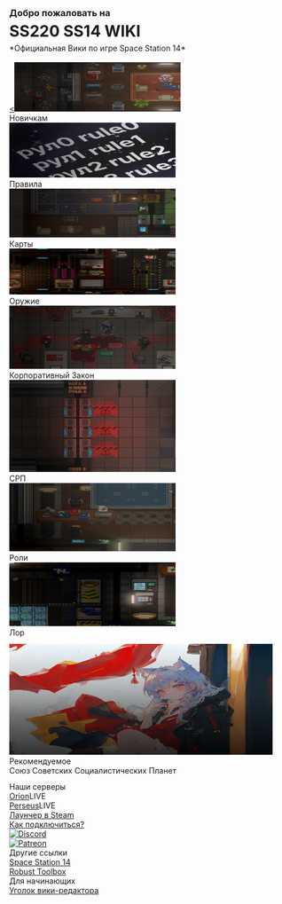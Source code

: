 <!-- Тут ничего лучше не трогать! -->

<h3 id="_1" style="margin-bottom: 0px; margin-top: 0px" >Добро пожаловать на</h3>

<h1 id="ss220-ss14-wiki" style="margin-bottom: 0px; margin-top: 0.2em">SS220 SS14 WIKI</h1>

<p style="margin-top: 0.4em; margin-bottom: 1.2em" markdown>*Официальная Вики по игре Space Station 14*</p>

<div id="home-nav" class="home-grid" role="navigation">
	<div class="home-card home-card--button" id="home-nav-ships">
		<div class="home-card__background"><span typeof="mw:File"><a href="/newbies/" title="Ships"><picture><<img alt="MainTabs-Vehicles.png" src="images/newbies-index.png" decoding="async" loading="lazy" width="300" height="89" data-file-width="998" data-file-height="297"></picture></a><a href="https://media.starcitizen.tools/2/2e/MainTabs-Vehicles.png"></a></span></div>
		<div class="home-card__foreground">Новичкам</div>
	</div>
	<div class="home-card home-card--button" id="home-nav-Components">
		<div class="home-card__background"><span typeof="mw:File"><a href="/rules/" title="Components"><picture><img alt="MainTabs-Components.png" src="images/rules-index.png" decoding="async" loading="lazy" width="300" height="99" data-file-width="662" data-file-height="218"></picture></a><a href="https://media.starcitizen.tools/6/6e/MainTabs-Components.png"></a></span></div>
		<div class="home-card__foreground">Правила</div>
	</div>
	<div class="home-card home-card--button" id="home-nav-Equipment">
		<div class="home-card__background"><span typeof="mw:File"><a href="https://serbiastrong-220.github.io/webmap/" title="Equipment"><picture><img alt="MainTabs-Equipment.png" src="images/maps-index.png" decoding="async" loading="lazy" width="300" height="88" data-file-width="532" data-file-height="156"></picture></a><a href="https://media.starcitizen.tools/3/38/MainTabs-Equipment.png"></a></span></div>
		<div class="home-card__foreground">Карты</div>
	</div>
	<div class="home-card home-card--button" id="home-nav-Commodities">
		<div class="home-card__background"><span typeof="mw:File"><a href="/weapons/" title="Commodities"><picture><img alt="MainTabs-Commodities.png" src="images/weapons-index.png" decoding="async" loading="lazy" width="300" height="83" data-file-width="612" data-file-height="169"></picture></a><a href="https://media.starcitizen.tools/d/d8/MainTabs-Commodities.png"></a></span></div>
		<div class="home-card__foreground">Оружие</div>
	</div>
	<div class="home-card home-card--button" id="home-nav-Locations">
		<div class="home-card__background"><span typeof="mw:File"><a href="/spacelaw/" title="Locations"><picture><img alt="MainTabs-Locations.png" src="images/law-index.png" decoding="async" loading="lazy" width="300" height="114" data-file-width="505" data-file-height="192"></picture></a><a href="https://media.starcitizen.tools/4/4f/MainTabs-Locations.png"></a></span></div>
		<div class="home-card__foreground">Корпоративный Закон</div>
	</div>
	<div class="home-card home-card--button" id="home-nav-Factions">
		<div class="home-card__background"><span typeof="mw:File"><a href="/cop/" title="Careers"><picture><img alt="MainTabs-Careers.png" src="images/cop-index.png" decoding="async" loading="lazy" width="300" height="166" data-file-width="353" data-file-height="195"></picture></a><a href="https://media.starcitizen.tools/4/48/MainTabs-Careers.png"></a></span></div>
		<div class="home-card__foreground">СРП</div>
	</div>
	<div class="home-card home-card--button" id="home-nav-Characters">
		<div class="home-card__background"><span typeof="mw:File"><a href="/roles/" title="Characters"><picture><img alt="MainTabs-Characters.png" src="images/roles-index.png" decoding="async" loading="lazy" width="300" height="123" data-file-width="745" data-file-height="305"></picture></a><a href="https://media.starcitizen.tools/9/99/MainTabs-Characters.png"></a></span></div>
		<div class="home-card__foreground">Роли</div>
	</div>
	<div class="home-card home-card--button" id="home-nav-AlienRaces">
		<div class="home-card__background"><span typeof="mw:File"><a href="/lore/" title="Alien Races"><picture><img alt="MainTabs-AlienRaces.png" src="images/lore-index.png" decoding="async" loading="lazy" width="300" height="115" data-file-width="277" data-file-height="106"></picture></a><a href="https://media.starcitizen.tools/3/3b/MainTabs-AlienRaces.png"></a></span></div>
		<div class="home-card__foreground">Лор</div>
	</div>
	<!--div class="home-card home-card--button" id="home-nav-Missions">
		<div class="home-card__background"><span typeof="mw:File"><a href="/Missions" title="Missions"><picture><img alt="MainTabs-Missions.png" src="https://media.starcitizen.tools/e/e0/MainTabs-Missions.png" decoding="async" loading="lazy" width="300" height="108" data-file-width="194" data-file-height="70"></picture></a><a href="https://media.starcitizen.tools/e/e0/MainTabs-Missions.png"></a></span></div>
		<div class="home-card__foreground">Лор</div>
	</div>
	<div class="home-card home-card--button" id="home-nav-Lore">
		<div class="home-card__background"><span typeof="mw:File"><a href="/Historical_timeline" title="Historical timeline"><picture><img alt="MainTabs-Lore.png" src="https://media.starcitizen.tools/5/58/MainTabs-Lore.png" decoding="async" loading="lazy" width="300" height="113" data-file-width="246" data-file-height="93"></picture></a><a href="https://media.starcitizen.tools/5/58/MainTabs-Lore.png"></a></span></div>
		<div class="home-card__foreground">Lore</div>
	</div>
	<div class="home-card home-card--button" id="home-nav-Development">
		<div class="home-card__background"><span typeof="mw:File"><a href="/Category:Development" title="Category:Development"><picture><source srcset="https://media.starcitizen.tools/thumb/webp/e/ef/MainTabs-Development.png/300px-MainTabs-Development.webp, https://media.starcitizen.tools/thumb/webp/e/ef/MainTabs-Development.png/450px-MainTabs-Development.webp 1.5x, https://media.starcitizen.tools/thumb/webp/e/ef/MainTabs-Development.png/600px-MainTabs-Development.webp 2x" type="image/webp"><source srcset="https://media.starcitizen.tools/thumb/e/ef/MainTabs-Development.png/300px-MainTabs-Development.png, https://media.starcitizen.tools/e/ef/MainTabs-Development.png 1.5x"><img alt="MainTabs-Development.png" src="https://media.starcitizen.tools/thumb/e/ef/MainTabs-Development.png/300px-MainTabs-Development.png" decoding="async" loading="lazy" width="300" height="105" data-file-width="370" data-file-height="130"></picture></a><a href="https://media.starcitizen.tools/e/ef/MainTabs-Development.png"></a></span></div>
		<div class="home-card__foreground">Development</div>
	</div>	
	<div class="home-card home-card--button" id="home-nav-Community">
		<div class="home-card__background"><span typeof="mw:File"><a href="/Category:Community" title="Category:Community"><picture><source srcset="https://media.starcitizen.tools/thumb/webp/8/89/MainTabs-Community.png/300px-MainTabs-Community.webp, https://media.starcitizen.tools/thumb/webp/8/89/MainTabs-Community.png/450px-MainTabs-Community.webp 1.5x, https://media.starcitizen.tools/thumb/webp/8/89/MainTabs-Community.png/600px-MainTabs-Community.webp 2x" type="image/webp"><source srcset="https://media.starcitizen.tools/thumb/8/89/MainTabs-Community.png/300px-MainTabs-Community.png, https://media.starcitizen.tools/thumb/8/89/MainTabs-Community.png/450px-MainTabs-Community.png 1.5x, https://media.starcitizen.tools/thumb/8/89/MainTabs-Community.png/600px-MainTabs-Community.png 2x"><img alt="MainTabs-Community.png" src="https://media.starcitizen.tools/thumb/8/89/MainTabs-Community.png/300px-MainTabs-Community.png" decoding="async" loading="lazy" width="300" height="107" data-file-width="651" data-file-height="233"></picture></a><a href="https://media.starcitizen.tools/8/89/MainTabs-Community.png"></a></span></div>
		<div class="home-card__foreground">Community</div>
	</div-->
</div>

<!-- Рекомендуемая статья -->

<div id="home-content" class="home-grid">
<div id="home-featured" class="home-card home-card--button home-card--col2 home-card--row3" style="margin-top: 12px">
<div class="home-card__background"><span class="mw-default-size" typeof="mw:File"><a href="/lore/countries/ussp" title="Jumptown">
<picture>
<img alt="Jumptown-daymar.webp" src="images/ussp-index.png" decoding="async" loading="lazy" width="475" height="200" data-file-width="2560" data-file-height="1080"></picture></a><a href="images/ussp-index.png"></a></span></div>
<div class="home-card__foreground">
<div class="home-card__label">Рекомендуемое</div>
<div class="home-card__header">Союз Советских Социалистических Планет</div>
</div>
</div>

<!-- Рекомендуемая статья — Конец -->

<style data-mw-deduplicate="TemplateStyles:r210866">.mw-parser-output #home-featured{overflow:hidden}.mw-parser-output #home-featured .home-card__background a{display:block;height:100%}.mw-parser-output #home-featured .home-card__background:after{top:unset;height:60%;background:linear-gradient(to top,#000,transparent)}.mw-parser-output #home-featured .home-card__foreground{top:unset}</style>

<div id="home-gamebuild" class="home-card home-card--col2 home-card--row3" style="margin-top: 12px">
<div class="home-card__label">Наши серверы</div>
<div class="home-gamebuild-patch__container">
<div class="home-gamebuild-patch"><span class="home-gamebuild-patch__name"><a href="/s2.ss220.club:1212" class="mw-redirect" title="Orion">Orion</a></span><span class="home-gamebuild-patch__type home-gamebuild-patch__type--live">LIVE</span></div>
<!--div class="home-gamebuild-patch__arrow">➡</div>
<div class="home-gamebuild-patch"><span class="home-gamebuild-patch__name"><a href="/Star_Citizen_Alpha_3.23.0" class="mw-redirect" title="Star Citizen Alpha 3.23.0">3.23.0</a></span><span class="home-gamebuild-patch__type home-gamebuild-patch__type--soon">SOON</span></div-->
</div>
<div class="home-gamebuild-patch__container">
<div class="home-gamebuild-patch"><span class="home-gamebuild-patch__name"><a href="/s2.ss220.club:1212" class="mw-redirect" title="Orion">Perseus</a></span><span class="home-gamebuild-patch__type home-gamebuild-patch__type--live">LIVE</span></div>
<!--div class="home-gamebuild-patch__arrow">➡</div>
<div class="home-gamebuild-patch"><span class="home-gamebuild-patch__name"><a href="/Star_Citizen_Alpha_3.23.0" class="mw-redirect" title="Star Citizen Alpha 3.23.0">3.23.0</a></span><span class="home-gamebuild-patch__type home-gamebuild-patch__type--soon">SOON</span></div-->
</div>
<div class="home-link home-grid--col2">
<div class="home-link__button"><a href="https://store.steampowered.com/app/1255460/Space_Station_14/" title="Patch notes">Лаунчер в Steam</a></div>
<div class="home-link__button"><a target="_blank" rel="nofollow noreferrer noopener" class="external text" href="#">Как подключиться?</a></div>
<!--div class="home-link__button"><a target="_blank" rel="nofollow noreferrer noopener" class="external text" href="https://robertsspaceindustries.com/spectrum/community/SC/forum/1?page=1&amp;sort=newest">Announcements</a></div>
<div class="home-link__button"><a target="_blank" rel="nofollow noreferrer noopener" class="external text" href="https://issue-council.robertsspaceindustries.com/">Issue Council</a></div-->
</div>
</div><style data-mw-deduplicate="TemplateStyles:r219806">.mw-parser-output #home-gamebuild{display:flex;flex-direction:column;justify-content:space-between}.mw-parser-output .home-gamebuild-patch__container{display:flex;align-items:center;justify-content:space-between}.mw-parser-output .home-gamebuild-patch{display:flex;align-items:center}.mw-parser-output .home-gamebuild-patch__name{font-size:1.2rem;font-weight:600}.mw-parser-output .home-gamebuild-patch__type{padding:0.1rem 0.6rem;margin-left:0.4rem;background:var(--color-surface-3);border-radius:100px;font-size:0.8125rem;font-weight:500;text-transform:uppercase}.mw-parser-output .home-gamebuild-patch__type--live{background:var(--background-color-success);color:var(--color-text-success)}.mw-parser-output .home-gamebuild-patch__type--evo{background:var(--background-color-destructive);color:var(--color-text-error)}.mw-parser-output .home-gamebuild-patch__type--ptu{background:var(--background-color-warning);color:var(--color-text-warning)}</style>

<style data-mw-deduplicate="TemplateStyles:r168325">.mw-parser-output .home-onthisday-section .home-card__label{margin-top:0.8rem}</style><style data-mw-deduplicate="TemplateStyles:r238264">.mw-parser-output table.timeline{border:0}.mw-parser-output table.timeline,.mw-parser-output table.timeline tbody{display:block}.mw-parser-output table.timeline tr{position:relative;margin-left:8px;padding:var(--space-xs)var(--space-xs)var(--space-xs)20px;display:flex;flex-direction:column;border-top-right-radius:var(--border-radius--small);border-bottom-right-radius:var(--border-radius--small)}.mw-parser-output table.timeline tr:before{content:"";position:absolute;top:0;bottom:0;left:0;display:block;width:1px;background-color:var(--border-color-base--darker)}.mw-parser-output table.timeline tr td:first-child{font-size:1rem;font-weight:var(--font-weight-semibold);color:var(--color-base--emphasized)}.mw-parser-output table.timeline tr td:first-child:before{content:"";width:8px;height:8px;display:block;background-color:var(--color-base--subtle);border-radius:100%;position:absolute;left:-4px;margin-top:8px}.mw-parser-output table.timeline tr td{padding:0;border:0!important}</style>

<style data-mw-deduplicate="TemplateStyles:r222449">.mw-parser-output #home-card-latestpatch .wikitable{display:block;overflow:visible}.mw-parser-output #home-card-latestpatch .wikitable tbody{display:block}.mw-parser-output #home-card-latestpatch .wikitable th{display:none}.mw-parser-output #home-card-latestpatch .wikitable tr{position:relative;display:flex}.mw-parser-output #home-card-latestpatch .wikitable tr>td:first-child{width:100%}.mw-parser-output #home-card-latestpatch .wikitable tr>td:first-child:hover~td{opacity:1;visibility:visible;transform:translateY(-16px)}.mw-parser-output #home-card-latestpatch .wikitable tr>td:last-child{position:absolute;z-index:2;bottom:100%;padding:0;background:var(--color-surface-1);border-radius:var(--border-radius--medium);box-shadow:var(--box-shadow-dialog);user-select:none;opacity:0;visibility:hidden;transition:var(--transition-menu);transition-property:opacity,transform}.mw-parser-output #home-card-latestpatch .wikitable tr>td:last-child figure{float:none;margin:0;width:100%}.mw-parser-output #home-card-latestpatch .wikitable tr>td:last-child figure img{width:100%}.mw-parser-output #home-card-latestpatch .wikitable tr>td:last-child figure figcaption{display:none}.mw-parser-output #home-card-latestpatch .wikitable tr>td:last-child i{padding:var(--space-md);display:block}</style>

<!--div id="home-card-onthewiki" class="home-card home-card--col2 home-card--row3">
<div class="home-card__label">On the wiki</div>
<div class="home-link">
<div class="home-link__button"><a href="/Star_Citizen:About" title="Star Citizen:About">About the wiki</a></div>
<div class="home-link__button"><a href="/Star_Citizen:Style_guide" title="Star Citizen:Style guide">Style guide</a></div>
<div class="home-link__button"><a href="/Help:Contents" title="Help:Contents">Help portal</a></div>
</div>
</div-->

<div id="home-card-discord" class="home-card home-card--col2 home-card--button"><a target="_blank" rel="nofollow noreferrer noopener" class="external text" href="https://discord.gg/ss220"><span class="mw-default-size" typeof="mw:File"><span><picture><img alt="Discord" src="https://media.starcitizen.tools/3/3c/Discord_wordmark_white.svg" decoding="async" loading="lazy" width="110" height="30" data-file-width="512" data-file-height="140"></picture></span></span></a><a href="https://media.starcitizen.tools/3/3c/Discord_wordmark_white.svg"><!-- Image link for Crawlers --></a></div>
<div id="home-card-boosty" class="home-card home-card--col2 home-card--button"><a target="_blank" rel="nofollow noreferrer noopener" class="external text" href="https://boosty.to/ss220.club"><span class="mw-default-size" typeof="mw:File"><span><picture><img alt="Patreon" src="https://media.lpgenerator.ru/images/194404/white_RMtErSo.png" decoding="async" loading="lazy" width="89" height="30" data-file-width="512" data-file-height="174"></picture></span></span></a><a href="https://media.lpgenerator.ru/images/194404/white_RMtErSo.png"><!-- Image link for Crawlers --></a></div>
<div id="home-card-officallinks" class="home-card home-card--col2 home-card--row4">
<div class="home-card__label">Другие ссылки</div>
<div class="home-link">
<div class="home-link__button"><a target="_blank" rel="nofollow noreferrer noopener" class="external text" href="https://spacestation14.io/">Space Station 14</a></div>
<div class="home-link__button"><a target="_blank" rel="nofollow noreferrer noopener" class="external text" href="https://github.com/space-wizards/RobustToolbox/">Robust Toolbox</a></div>
</div>
</div>
<div id="home-card-communityresources" class="home-card home-card--col2 home-card--row2">
<div class="home-card__label">Для начинающих</div>
<div class="home-card__header"><a href="/wikieditor/" title="Star Citizen resources megalist">Уголок вики-редактора</a></div>
</div>

<!--div id="home-card-languages" class="home-card home-card--col2 home-card--row2">
<div class="home-card__label">In other languages</div>
<div class="home-link home-grid--col2">
<div class="home-link__button"><a target="_blank" rel="nofollow noreferrer noopener" class="external text" href="https://star-citizen.wiki">Deutsch</a></div>
<div class="home-link__button"><a target="_blank" rel="nofollow noreferrer noopener" class="external text" href="https://citizenwiki.cn">中文</a></div>
<div class="home-link__button"><a target="_blank" rel="nofollow noreferrer noopener" class="external text" href="https://scwiki.hu">Magyar</a></div>
</div>
</div>
</div-->